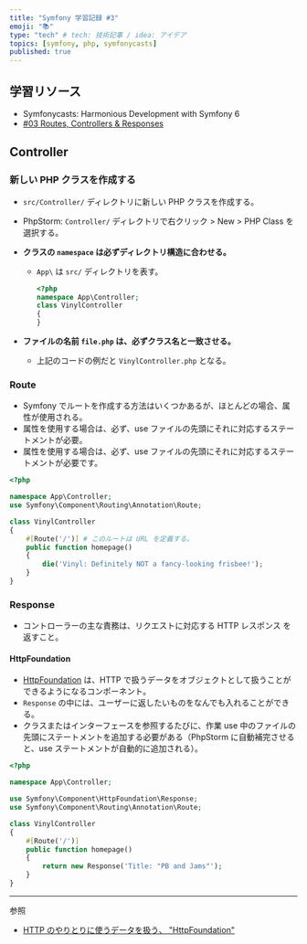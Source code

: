 ```yaml
---
title: "Symfony 学習記録 #3"
emoji: "📚"
type: "tech" # tech: 技術記事 / idea: アイデア
topics: [symfony, php, symfonycasts]
published: true
---
```


## 学習リソース

- Symfonycasts: Harmonious Development with Symfony 6
- [#03 Routes, Controllers & Responses](https://symfonycasts.com/screencast/symfony6/route-controller)

## Controller

### 新しい PHP クラスを作成する

- `src/Controller/` ディレクトリに新しい PHP クラスを作成する。
- PhpStorm: `Controller/` ディレクトリで右クリック > New > PHP Class を選択する。
- **クラスの `namespace` は必ずディレクトリ構造に合わせる。**

  - `App\` は `src/` ディレクトリを表す。

    ```php
    <?php
    namespace App\Controller;
    class VinylController
    {
    }
    ```

- **ファイルの名前 `file.php` は、必ずクラス名と一致させる。**
  - 上記のコードの例だと `VinylController.php` となる。

### Route

- Symfony でルートを作成する方法はいくつかあるが、ほとんどの場合、属性が使用される。
- 属性を使用する場合は、必ず、use ファイルの先頭にそれに対応するステートメントが必要。
- 属性を使用する場合は、必ず、use ファイルの先頭にそれに対応するステートメントが必要です。

```php
<?php

namespace App\Controller;
use Symfony\Component\Routing\Annotation\Route;

class VinylController
{
    #[Route('/')] # このルートは URL を定義する。
    public function homepage()
    {
        die('Vinyl: Definitely NOT a fancy-looking frisbee!');
    }
}

```

### Response

- コントローラーの主な責務は、リクエストに対応する HTTP レスポンス を返すこと。

#### HttpFoundation

- [HttpFoundation](https://symfony.com/doc/current/components/http_foundation.html) は、HTTP で扱うデータをオブジェクトとして扱うことができるようになるコンポーネント。
- `Response` の中には、ユーザーに返したいものをなんでも入れることができる。
- クラスまたはインターフェースを参照するたびに、作業 use 中のファイルの先頭にステートメントを追加する必要がある（PhpStorm に自動補完させると、use ステートメントが自動的に追加される）。

```php
<?php

namespace App\Controller;

use Symfony\Component\HttpFoundation\Response;
use Symfony\Component\Routing\Annotation\Route;

class VinylController
{
    #[Route('/')]
    public function homepage()
    {
        return new Response('Title: "PB and Jams"');
    }
}
```

---

参照

- [HTTP のやりとりに使うデータを扱う、 "HttpFoundation"](https://qiita.com/ippey_s/items/f9690ba3311505ce0ede)
